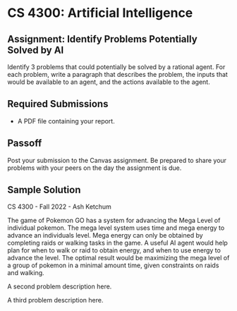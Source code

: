 CS 4300: Artificial Intelligence
===============================================

Assignment: Identify Problems Potentially Solved by AI
------------------------------------------------------

Identify 3 problems that could potentially be solved by a rational agent.
For each problem, write a paragraph that describes the problem,
the inputs that would be available to an agent, and the actions
available to the agent.


Required Submissions
------------------------

- A PDF file containing your report.

Passoff
-------

Post your submission to the Canvas assignment.  Be prepared
to share your problems with your peers on the day the
assignment is due.

Sample Solution
---------------

CS 4300 - Fall 2022 - Ash Ketchum

The game of Pokemon GO has a system for advancing the Mega Level of individual pokemon. The mega level system uses time and mega energy to advance an individuals level. Mega energy can only be obtained by completing raids or walking tasks in the game. A useful AI agent would help plan for when to walk or raid to obtain energy, and when to use energy to advance the level. The optimal result would be maximizing the mega level of a group of pokemon in a minimal amount time, given constraints on raids and walking.

A second problem description here.

A third problem description here.

